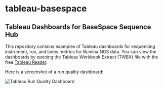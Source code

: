 # tableau-basespace

## Tableau Dashboards for BaseSpace Sequence Hub

This repository contains examples of Tableau dashboards for sequencing instrument, run, and lanes metrics for Illumina NGS data. You can view the dashboards by opening the Tableau Workbook Extract (TWBX) file with the free [Tableau Reader](https://www.tableau.com/products/reader).

Here is a screenshot of a run quality dashboard:

![Tableau Run Quality Dashboard](https://github.com/ericsmith2500/tableau-basespace/Run%20Quality%20Dashboard.png)
